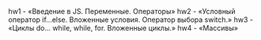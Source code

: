 hw1 - «Введение в JS. Переменные. Операторы»
hw2 - «Условный оператор if...else. Вложенные условия. Оператор
выбора switch.»
hw3 - «Циклы do... while, while, for. Вложенные циклы.»
hw4 - «Массивы»
